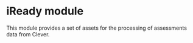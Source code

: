 # iReady module
This module provides a set of assets for the processing of assessments data from Clever.
